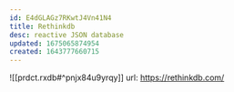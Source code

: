 ```yaml
---
id: E4dGLAGz7RKwtJ4Vn41N4
title: Rethinkdb
desc: reactive JSON database
updated: 1675065874954
created: 1643777660715
---
```


![[prdct.rxdb#^pnjx84u9yrqy]]
url: https://rethinkdb.com/
